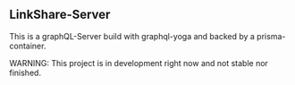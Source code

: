 ## LinkShare-Server

This is a graphQL-Server build with graphql-yoga and backed by a prisma-container.

WARNING: This project is in development right now and not stable nor finished.
